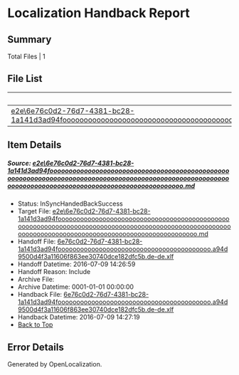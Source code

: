 # <a name='report-top'></a> Localization Handback Report

## Summary
 Total Files | 1

## File List
 Source File | Status | Details 
 ----------- | ------ | ------- 
 [e2e\6e76c0d2-76d7-4381-bc28-1a141d3ad94fooooooooooooooooooooooooooooooooooooooooooooooooooooooooooooooooooooooooooooooooooooooooooooooooooooooooooooooooooooooooooooooooooooooooooooooooooooooo.md](https://github.com/OpenLocalizationTestOrg/oltest/blob/2047dc7868b8a52a4362c2c6cc05ad379b920187/e2e/6e76c0d2-76d7-4381-bc28-1a141d3ad94fooooooooooooooooooooooooooooooooooooooooooooooooooooooooooooooooooooooooooooooooooooooooooooooooooooooooooooooooooooooooooooooooooooooooooooooooooooooo.md) | InSyncHandedBackSuccess | [Details](#05cd817e630f08145d7f5a6448ec0e7763c21dd11)

## Item Details
##### <a name='05cd817e630f08145d7f5a6448ec0e7763c21dd11'></a> Source: [e2e\6e76c0d2-76d7-4381-bc28-1a141d3ad94fooooooooooooooooooooooooooooooooooooooooooooooooooooooooooooooooooooooooooooooooooooooooooooooooooooooooooooooooooooooooooooooooooooooooooooooooooooooo.md](https://github.com/OpenLocalizationTestOrg/oltest/blob/2047dc7868b8a52a4362c2c6cc05ad379b920187/e2e/6e76c0d2-76d7-4381-bc28-1a141d3ad94fooooooooooooooooooooooooooooooooooooooooooooooooooooooooooooooooooooooooooooooooooooooooooooooooooooooooooooooooooooooooooooooooooooooooooooooooooooooo.md)
* Status: InSyncHandedBackSuccess
* Target File: [e2e\6e76c0d2-76d7-4381-bc28-1a141d3ad94fooooooooooooooooooooooooooooooooooooooooooooooooooooooooooooooooooooooooooooooooooooooooooooooooooooooooooooooooooooooooooooooooooooooooooooooooooooooo.md](https://github.com/OpenLocalizationTestOrg/oltest-dede-fly/blob/5a905d480389ba2c36e96b43e884c1146b0c453d/e2e/6e76c0d2-76d7-4381-bc28-1a141d3ad94fooooooooooooooooooooooooooooooooooooooooooooooooooooooooooooooooooooooooooooooooooooooooooooooooooooooooooooooooooooooooooooooooooooooooooooooooooooooo.md)
* Handoff File: [6e76c0d2-76d7-4381-bc28-1a141d3ad94fooooooooooooooooooooooooooooooooooooooooo.a94d9500d4f3a11606f863ee30740dce182dfc5b.de-de.xlf](https://github.com/OpenLocalizationTestOrg/olhandoff-e2e/blob/2c60598377bc425adb6b978861d78983147198a9/ol-handoff/OpenLocalizationTestOrg/oltest-dede-fly/ci/ht/6e76c0d2-76d7-4381-bc28-1a141d3ad94fooooooooooooooooooooooooooooooooooooooooo.a94d9500d4f3a11606f863ee30740dce182dfc5b.de-de.xlf)
* Handoff Datetime: 2016-07-09 14:26:59
* Handoff Reason: Include
* Archive File: 
* Archive Datetime: 0001-01-01 00:00:00
* Handback File: [6e76c0d2-76d7-4381-bc28-1a141d3ad94fooooooooooooooooooooooooooooooooooooooooo.a94d9500d4f3a11606f863ee30740dce182dfc5b.de-de.xlf](https://github.com/OpenLocalizationTestOrg/olhandback-e2e/blob/6e832be0e58c3ec5fd57e3e54eb7265fc0e5bc93/ol-handback/OpenLocalizationTestOrg/oltest-dede-fly/ci/ht/6e76c0d2-76d7-4381-bc28-1a141d3ad94fooooooooooooooooooooooooooooooooooooooooo.a94d9500d4f3a11606f863ee30740dce182dfc5b.de-de.xlf)
* Handback Datetime: 2016-07-09 14:27:19
* [Back to Top](#report-top)


## Error Details

Generated by OpenLocalization.
